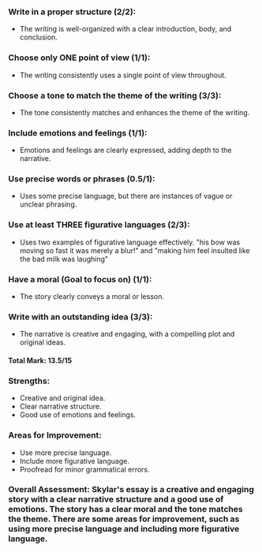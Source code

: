 ### Write in a proper structure (2/2):

- The writing is well-organized with a clear introduction, body, and conclusion.

### Choose only ONE point of view (1/1):

- The writing consistently uses a single point of view throughout.

### Choose a tone to match the theme of the writing (3/3):

- The tone consistently matches and enhances the theme of the writing.

### Include emotions and feelings (1/1):

- Emotions and feelings are clearly expressed, adding depth to the narrative.

### Use precise words or phrases (0.5/1):

- Uses some precise language, but there are instances of vague or unclear phrasing.

### Use at least THREE figurative languages (2/3):

- Uses two examples of figurative language effectively. "his bow was moving so fast it was merely a blur!" and "making him feel insulted like the bad milk was laughing"

### Have a moral (Goal to focus on) (1/1):

- The story clearly conveys a moral or lesson.

### Write with an outstanding idea (3/3):

- The narrative is creative and engaging, with a compelling plot and original ideas.

#### Total Mark: 13.5/15

### Strengths:

- Creative and original idea.
- Clear narrative structure.
- Good use of emotions and feelings.

### Areas for Improvement:

- Use more precise language.
- Include more figurative language.
- Proofread for minor grammatical errors.

### Overall Assessment: Skylar's essay is a creative and engaging story with a clear narrative structure and a good use of emotions. The story has a clear moral and the tone matches the theme. There are some areas for improvement, such as using more precise language and including more figurative language.
